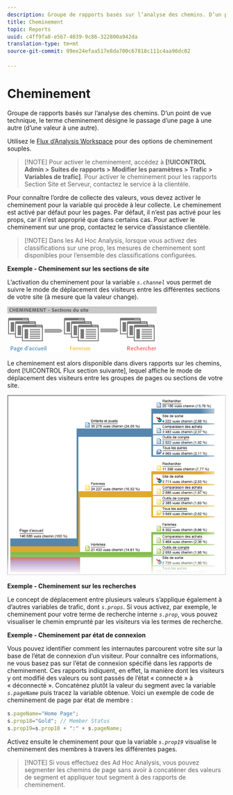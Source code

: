 ```yaml
---
description: Groupe de rapports basés sur l’analyse des chemins. D’un point de vue technique, le terme cheminement désigne le passage d’une page à une autre (d’une valeur à une autre).
title: Cheminement
topic: Reports
uuid: c4ff9fa8-e567-4039-9c86-322800a942da
translation-type: tm+mt
source-git-commit: 99ee24efaa517e8da700c67818c111c4aa90dc02

---
```



# Cheminement

Groupe de rapports basés sur l’analyse des chemins. D’un point de vue technique, le terme cheminement désigne le passage d’une page à une autre (d’une valeur à une autre).

Utilisez le [Flux d’Analysis Workspace](https://marketing.adobe.com/resources/help/en_US/analytics/analysis-workspace/flow.html) pour des options de cheminement souples.

> [!NOTE] Pour activer le cheminement, accédez à **[!UICONTROL Admin &gt; Suites de rapports &gt; Modifier les paramètres &gt; Trafic &gt; Variables de trafic]**. Pour activer le cheminement pour les rapports Section Site et Serveur, contactez le service à la clientèle.

Pour connaître l’ordre de collecte des valeurs, vous devez activer le cheminement pour la variable qui procède à leur collecte. Le cheminement est activé par défaut pour les pages. Par défaut, il n’est pas activé pour les props, car il n’est approprié que dans certains cas. Pour activer le cheminement sur une prop, contactez le service d’assistance clientèle.

> [!NOTE] Dans les Ad Hoc Analysis, lorsque vous activez des classifications sur une prop, les mesures de cheminement sont disponibles pour l’ensemble des classifications configurées.

**Exemple - Cheminement sur les sections de site**

L’activation du cheminement pour la variable *`s.channel`* vous permet de suivre le mode de déplacement des visiteurs entre les différentes sections de votre site (à mesure que la valeur change).

![](assets/path_sections.png)

Le cheminement est alors disponible dans divers rapports sur les chemins, dont [!UICONTROL Flux section suivante], lequel affiche le mode de déplacement des visiteurs entre les groupes de pages ou sections de votre site.

![](assets/paths_report.png)

**Exemple - Cheminement sur les recherches**

Le concept de déplacement entre plusieurs valeurs s’applique également à d’autres variables de trafic, dont *`s.props`*. Si vous activez, par exemple, le cheminement pour votre terme de recherche interne *`s.prop`*, vous pouvez visualiser le chemin emprunté par les visiteurs via les termes de recherche.

**Exemple - Cheminement par état de connexion**

Vous pouvez identifier comment les internautes parcourent votre site sur la base de l’état de connexion d’un visiteur. Pour connaître ces informations, ne vous basez pas sur l’état de connexion spécifié dans les rapports de cheminement. Ces rapports indiquent, en effet, la manière dont les visiteurs y ont modifié des valeurs ou sont passés de l’état « connecté » à « déconnecté ». Concaténez plutôt la valeur du segment avec la variable *`s.pageName`* puis tracez la variable obtenue. Voici un exemple de code de cheminement de page par état de membre :

```js
s.pageName="Home Page"; 
s.prop18="Gold"; // Member Status 
s.prop19=s.prop18 + ":" + s.pageName;
```

Activez ensuite le cheminement pour que la variable *`s.prop19`* visualise le cheminement des membres à travers les différentes pages.

> [!NOTE] Si vous effectuez des Ad Hoc Analysis, vous pouvez segmenter les chemins de page sans avoir à concaténer des valeurs de segment et appliquer tout segment à des rapports de cheminement.

